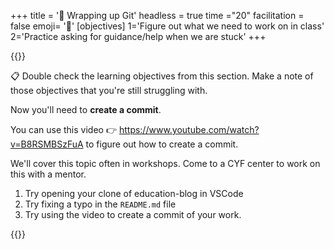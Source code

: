 +++
title = '🎁 Wrapping up Git'
headless = true
time ="20"
facilitation = false
emoji= '🧩'
[objectives]
    1='Figure out what we need to work on in class'
    2='Practice asking for guidance/help when we are stuck'
+++

{{<note type="activity" title="Creating a commit - Figure it out 🔍">}}

📋 Double check the learning objectives from this section. Make a note of those objectives that you're still struggling with.

Now you'll need to **create a commit**.

You can use this video 👉 https://www.youtube.com/watch?v=B8RSMBSzFuA to figure out how to create a commit.

We'll cover this topic often in workshops. Come to a CYF center to work on this with a mentor.

1. Try opening your clone of education-blog in VSCode
2. Try fixing a typo in the `README.md` file
3. Try using the video to create a commit of your work.

{{</note>}}
